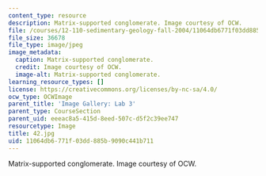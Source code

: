 ```yaml
---
content_type: resource
description: Matrix-supported conglomerate. Image courtesy of OCW.
file: /courses/12-110-sedimentary-geology-fall-2004/11064db6771f03dd885b9090c441b711_42.jpg
file_size: 36678
file_type: image/jpeg
image_metadata:
  caption: Matrix-supported conglomerate.
  credit: Image courtesy of OCW.
  image-alt: Matrix-supported conglomerate.
learning_resource_types: []
license: https://creativecommons.org/licenses/by-nc-sa/4.0/
ocw_type: OCWImage
parent_title: 'Image Gallery: Lab 3'
parent_type: CourseSection
parent_uid: eeeac8a5-415d-8eed-507c-d5f2c39ee747
resourcetype: Image
title: 42.jpg
uid: 11064db6-771f-03dd-885b-9090c441b711
---
```

Matrix-supported conglomerate. Image courtesy of OCW.